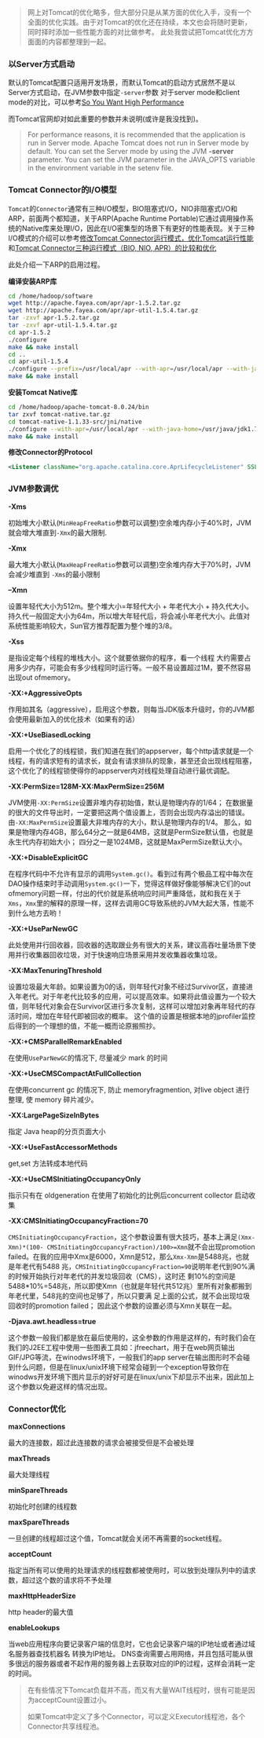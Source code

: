 > 网上对Tomcat的优化略多，但大部分只是从某方面的优化入手，没有一个全面的优化实践。由于对Tomcat的优化还在持续，本文也会将随时更新，同时择时添加一些性能方面的对比做参考。 此处我尝试把Tomcat优化方方面面的内容都整理到一起。

### 以Server方式启动

默认的Tomcat配置只适用开发场景，而默认Tomcat的启动方式居然不是以Server方式启动，在JVM参数中指定`-server`参数 对于server mode和client mode的对比，可以参考[So You Want High Performance](https://tomcat.apache.org/articles/performance.pdf)

而Tomcat官网却对如此重要的参数并未说明(或许是我没找到)。

> For performance reasons, it is recommended that the application is run in Server mode. Apache Tomcat does not run in Server mode by default. You can set the Server mode by using the JVM **-server** parameter. You can set the JVM parameter in the JAVA_OPTS variable in the environment variable in the setenv file.

### Tomcat Connector的I/O模型

`Tomcat`的`Connector`通常有三种I/O模型，BIO阻塞式I/O，NIO非阻塞式I/O和ARP，前面两个都知道，关于ARP(Apache Runtime Portable)它通过调用操作系统的Native库来处理I/O，因此在I/O密集型的场景下有更好的性能表现。关于三种I/O模式的介绍可以参考[修改Tomcat Connector运行模式，优化Tomcat运行性能](http://www.365mini.com/page/tomcat-connector-mode.htm)和[Tomcat Connector三种运行模式（BIO, NIO, APR）的比较和优化](http://www.fwqtg.net/tomcat-connector三种运行模式（bio-nio-apr）的比较和优化.html)

此处介绍一下ARP的启用过程。

**编译安装ARP库**

```bash
cd /home/hadoop/software
wget http://apache.fayea.com/apr/apr-1.5.2.tar.gz
wget http://apache.fayea.com/apr/apr-util-1.5.4.tar.gz
tar -zxvf apr-1.5.2.tar.gz
tar -zxvf apr-util-1.5.4.tar.gz
cd apr-1.5.2
./configure
make && make install
cd ..
cd apr-util-1.5.4
./configure --prefix=/usr/local/apr --with-apr=/usr/local/apr --with-java-home=/usr/java/jdk1.7.0_67-cloudera
make && make install
```

**安装Tomcat Native库**

```bash
cd /home/hadoop/apache-tomcat-8.0.24/bin
tar zxvf tomcat-native.tar.gz
cd tomcat-native-1.1.33-src/jni/native
./configure --with-apr=/usr/local/apr --with-java-home=/usr/java/jdk1.7.0_67-cloudera
make && make install
```

**修改Connector的Protocol**

```xml
<Listener className="org.apache.catalina.core.AprLifecycleListener" SSLEngine="on" />
```

### JVM参数调优

**-Xms**

初始堆大小默认(`MinHeapFreeRatio`参数可以调整)空余堆内存小于40%时，JVM就会增大堆直到`-Xmx`的最大限制.

**-Xmx**

最大堆大小默认(`MaxHeapFreeRatio`参数可以调整)空余堆内存大于70%时，JVM会减少堆直到 `-Xms`的最小限制

**–Xmn**

设置年轻代大小为512m。整个堆大小=年轻代大小 + 年老代大小 + 持久代大小。持久代一般固定大小为64m，所以增大年轻代后，将会减小年老代大小。此值对系统性能影响较大，Sun官方推荐配置为整个堆的3/8。

**-Xss**

是指设定每个线程的堆栈大小。这个就要依据你的程序，看一个线程 大约需要占用多少内存，可能会有多少线程同时运行等。一般不易设置超过1M，要不然容易出现out ofmemory。

**-XX:+AggressiveOpts**

作用如其名（aggressive），启用这个参数，则每当JDK版本升级时，你的JVM都会使用最新加入的优化技术（如果有的话）

**-XX:+UseBiasedLocking**

启用一个优化了的线程锁，我们知道在我们的appserver，每个http请求就是一个线程，有的请求短有的请求长，就会有请求排队的现象，甚至还会出现线程阻塞，这个优化了的线程锁使得你的appserver内对线程处理自动进行最优调配。

**-XX:PermSize=128M-XX:MaxPermSize=256M**

JVM使用`-XX:PermSize`设置非堆内存初始值，默认是物理内存的1/64； 在数据量的很大的文件导出时，一定要把这两个值设置上，否则会出现内存溢出的错误。 由`-XX:MaxPermSize`设置最大非堆内存的大小，默认是物理内存的1/4。 那么，如果是物理内存4GB，那么64分之一就是64MB，这就是PermSize默认值，也就是永生代内存初始大小； 四分之一是1024MB，这就是MaxPermSize默认大小。

**-XX:+DisableExplicitGC**

在程序代码中不允许有显示的调用`System.gc()`。看到过有两个极品工程中每次在DAO操作结束时手动调用`System.gc()`一下，觉得这样做好像能够解决它们的out ofmemory问题一样，付出的代价就是系统响应时间严重降低，就和我在关于`Xms`，`Xmx`里的解释的原理一样，这样去调用GC导致系统的JVM大起大落，性能不到什么地方去哟！

**-XX:+UseParNewGC**

此处使用并行回收器，回收器的选取跟业务有很大的关系，建议高吞吐量场景下使用并行收集器回收垃圾，对于快速响应场景采用并发收集器收集垃圾。

**-XX:MaxTenuringThreshold**

设置垃圾最大年龄。如果设置为0的话，则年轻代对象不经过Survivor区，直接进入年老代。对于年老代比较多的应用，可以提高效率。如果将此值设置为一个较大值，则年轻代对象会在Survivor区进行多次复制，这样可以增加对象再年轻代的存活时间，增加在年轻代即被回收的概率。 这个值的设置是根据本地的jprofiler监控后得到的一个理想的值，不能一概而论原搬照抄。

**-XX:+CMSParallelRemarkEnabled**

在使用`UseParNewGC`的情况下, 尽量减少 mark 的时间

**-XX:+UseCMSCompactAtFullCollection**

在使用concurrent gc 的情况下, 防止 memoryfragmention, 对live object 进行整理, 使 memory 碎片减少。

**-XX:LargePageSizeInBytes**

指定 Java heap的分页页面大小

**-XX:+UseFastAccessorMethods**

get,set 方法转成本地代码

**-XX:+UseCMSInitiatingOccupancyOnly**

指示只有在 oldgeneration 在使用了初始化的比例后concurrent collector 启动收集

**-XX:CMSInitiatingOccupancyFraction=70**

`CMSInitiatingOccupancyFraction`，这个参数设置有很大技巧，基本上满足`(Xmx-Xmn)*(100- CMSInitiatingOccupancyFraction)/100>=Xmn`就不会出现promotion failed。在我的应用中Xmx是6000，Xmn是512，那么`Xmx-Xmn`是5488兆，也就是年老代有5488 兆，`CMSInitiatingOccupancyFraction=90`说明年老代到90%满的时候开始执行对年老代的并发垃圾回收（CMS），这时还 剩10%的空间是5488*10%=548兆，所以即使Xmn（也就是年轻代共512兆）里所有对象都搬到年老代里，548兆的空间也足够了，所以只要满 足上面的公式，就不会出现垃圾回收时的promotion failed； 因此这个参数的设置必须与Xmn关联在一起。

**-Djava.awt.headless=true**

这个参数一般我们都是放在最后使用的，这全参数的作用是这样的，有时我们会在我们的J2EE工程中使用一些图表工具如：jfreechart，用于在web网页输出GIF/JPG等流，在winodws环境下，一般我们的app server在输出图形时不会碰到什么问题，但是在linux/unix环境下经常会碰到一个exception导致你在winodws开发环境下图片显示的好好可是在linux/unix下却显示不出来，因此加上这个参数以免避这样的情况出现。

### Connector优化

**maxConnections**

最大的连接数，超过此连接数的请求会被接受但是不会被处理

**maxThreads**

最大处理线程

**minSpareThreads**

初始化时创建的线程数

**maxSpareThreads**

一旦创建的线程超过这个值，Tomcat就会关闭不再需要的socket线程。

**acceptCount**

指定当所有可以使用的处理请求的线程数都被使用时，可以放到处理队列中的请求数，超过这个数的请求将不予处理

**maxHttpHeaderSize**

http header的最大值

**enableLookups**

当web应用程序向要记录客户端的信息时，它也会记录客户端的IP地址或者通过域名服务器查找机器名 转换为IP地址。 DNS查询需要占用网络，并且包括可能从很多很远的服务器或者不起作用的服务器上去获取对应的IP的过程，这样会消耗一定的时间。

> 在有些情况下Tomcat负载并不高，而又有大量WAIT线程时，很有可能是因为acceptCount设置过小。
>
> 如果Tomcat中定义了多个Connector，可以定义Executor线程池，各个Connector共享线程池。
